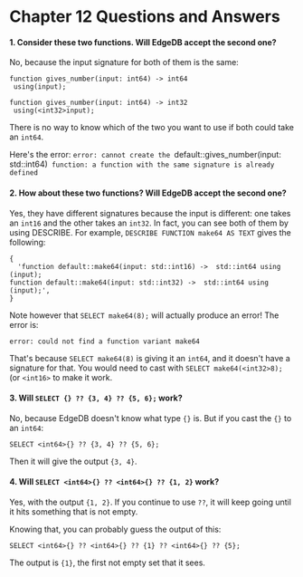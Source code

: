 # Chapter 12 Questions and Answers

#### 1. Consider these two functions. Will EdgeDB accept the second one?

No, because the input signature for both of them is the same:

```
function gives_number(input: int64) -> int64
 using(input);
 
function gives_number(input: int64) -> int32
 using(<int32>input);
```

There is no way to know which of the two you want to use if both could take an `int64`.

Here's the error: `error: cannot create the `default::gives_number(input: std::int64)` function: a function with the same signature is already defined`

#### 2. How about these two functions? Will EdgeDB accept the second one?

Yes, they have different signatures because the input is different: one takes an `int16` and the other takes an `int32`. In fact, you can see both of them by using DESCRIBE. For example, `DESCRIBE FUNCTION make64 AS TEXT` gives the following:

```
{
  'function default::make64(input: std::int16) ->  std::int64 using (input);
function default::make64(input: std::int32) ->  std::int64 using (input);',
}
```

Note however that `SELECT make64(8);` will actually produce an error! The error is:

```
error: could not find a function variant make64
```

That's because `SELECT make64(8)` is giving it an `int64`, and it doesn't have a signature for that. You would need to cast with `SELECT make64(<int32>8);` (or `<int16>` to make it work.

#### 3. Will `SELECT {} ?? {3, 4} ?? {5, 6};` work?

No, because EdgeDB doesn't know what type `{}` is. But if you cast the `{}` to an `int64`:

```SELECT <int64>{} ?? {3, 4} ?? {5, 6};```

Then it will give the output `{3, 4}`.

#### 4. Will `SELECT <int64>{} ?? <int64>{} ?? {1, 2}` work?

Yes, with the output `{1, 2}`. If you continue to use `??`, it will keep going until it hits something that is not empty.

Knowing that, you can probably guess the output of this:

```
SELECT <int64>{} ?? <int64>{} ?? {1} ?? <int64>{} ?? {5};
```

The output is `{1}`, the first not empty set that it sees.
